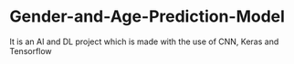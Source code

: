 # Gender-and-Age-Prediction-Model
It is an AI and DL project which is made with the use of CNN, Keras and Tensorflow
